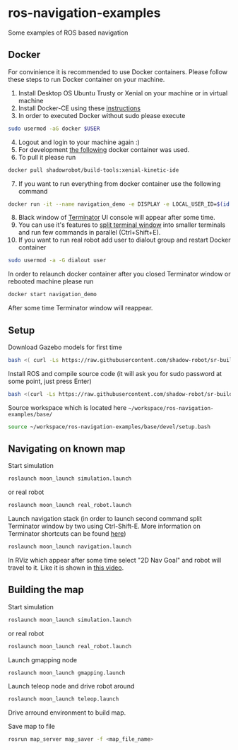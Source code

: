 # ros-navigation-examples

Some examples of ROS based navigation

## Docker
For convinience it is recommended to use Docker containers. 
Please follow these steps to run Docker container on your machine.
 
 1. Install Desktop OS Ubuntu Trusty or Xenial on your machine or in virtual machine
 2. Install Docker-CE using these [instructions](https://docs.docker.com/engine/installation/linux/docker-ce/ubuntu/)
 3. In order to executed Docker without sudo please execute
```bash
sudo usermod -aG docker $USER
```
 4. Logout and login to your machine again :)
 5. For development [the following](https://hub.docker.com/r/shadowrobot/build-tools/) docker container was used.
 6. To pull it please run
```bash
docker pull shadowrobot/build-tools:xenial-kinetic-ide
```
 7. If you want to run everything from docker container use the following command
```bash
docker run -it --name navigation_demo -e DISPLAY -e LOCAL_USER_ID=$(id -u) --device=/dev/ttyACM0  -v /tmp/.X11-unix:/tmp/.X11-unix:rw shadowrobot/build-tools:xenial-kinetic-ide
```
 8. Black window of [Terminator](https://gnometerminator.blogspot.com/p/introduction.html) UI console will appear after some time.
 9. You can use it's features to [split terminal window](https://linux.die.net/man/1/terminator) into smaller terminals and run few commands in parallel (Ctrl+Shift+E).
 10. If you want to run real robot add user to dialout group and restart Docker container
```bash
sudo usermod -a -G dialout user
```

In order to relaunch docker container after you closed Terminator window or rebooted machine please run
```bash
docker start navigation_demo
```
After some time Terminator window will reappear.

## Setup

Download Gazebo models for first time

```bash
bash <( curl -Ls https://raw.githubusercontent.com/shadow-robot/sr-build-tools/F_add_gazebo_models_loading/docker/utils/load_gazebo_models.sh)
```

Install ROS and compile source code (it will ask you for sudo password at some point, just press Enter)

```bash
bash <(curl -Ls https://raw.githubusercontent.com/shadow-robot/sr-build-tools/master/ansible/deploy.sh) -o AndriyPt -r ros-navigation-examples -b kinetic-devel -v kinetic

```

Source workspace which is located here `~/workspace/ros-navigation-examples/base/`
```bash
source ~/workspace/ros-navigation-examples/base/devel/setup.bash
```

## Navigating on known map

Start simulation

```bash
roslaunch moon_launch simulation.launch
```

or real robot

```bash
roslaunch moon_launch real_robot.launch
```

Launch navigation stack (in order to launch second command split Terminator window by two using Ctrl-Shift-E. More information on Terminator shortcuts can be found [here](https://dmaricic.wordpress.com/2011/01/28/terminator-keyboard-shortcuts/)) 
```bash
roslaunch moon_launch navigation.launch
```

In RViz which appear after some time select "2D Nav Goal" and robot will travel to it.
Like it is shown in [this video](https://www.youtube.com/watch?v=xSdHlC2ISq8).

## Building the map

Start simulation

```bash
roslaunch moon_launch simulation.launch
```

or real robot

```bash
roslaunch moon_launch real_robot.launch
```

Launch gmapping node

```bash
roslaunch moon_launch gmapping.launch
```

Launch teleop node and drive robot around
```bash
roslaunch moon_launch teleop.launch
```

Drive arround environment to build map.

Save map to file
```bash
rosrun map_server map_saver -f <map_file_name>
```
